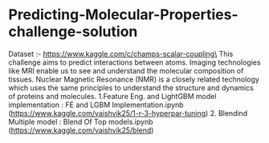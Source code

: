 # Predicting-Molecular-Properties-challenge-solution
Dataset :- https://www.kaggle.com/c/champs-scalar-coupling\
This challenge aims to predict interactions between atoms. Imaging technologies like MRI enable us to see and understand the molecular composition of tissues. Nuclear Magnetic Resonance (NMR) is a closely related technology which uses the same principles to understand the structure and dynamics of proteins and molecules.
1.Feature Eng. and LightGBM model implementation : FE and LGBM Implementation.ipynb (https://www.kaggle.com/vaishvik25/1-r-3-hyperpar-tuning)
2. Blendind Multiple model : Blend Of Top models.ipynb (https://www.kaggle.com/vaishvik25/blend)
